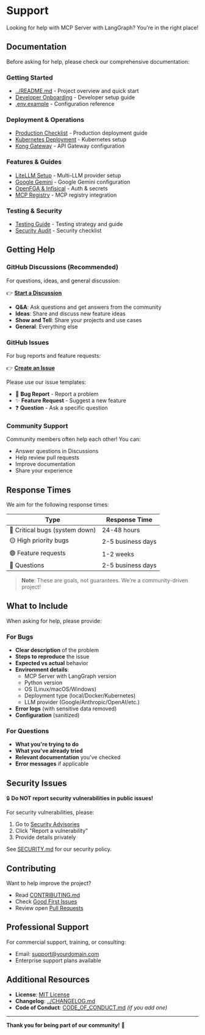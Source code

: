 # Support

Looking for help with MCP Server with LangGraph? You're in the right place!

## Documentation

Before asking for help, please check our comprehensive documentation:

### Getting Started
- [../README.md](../../README.md) - Project overview and quick start
- [Developer Onboarding](../DEVELOPER_ONBOARDING.md) - Developer setup guide
- [.env.example](../.env.example) - Configuration reference

### Deployment & Operations
- [Production Checklist](../docs/deployment/production-checklist.mdx) - Production deployment guide
- [Kubernetes Deployment](../docs/deployment/kubernetes.mdx) - Kubernetes setup
- [Kong Gateway](../integrations/kong.md) - API Gateway configuration

### Features & Guides
- [LiteLLM Setup](../integrations/litellm.md) - Multi-LLM provider setup
- [Google Gemini](../integrations/gemini.md) - Google Gemini configuration
- [OpenFGA & Infisical](../integrations/openfga-infisical.md) - Auth & secrets
- [MCP Registry](../reference/mcp-registry.md) - MCP registry integration

### Testing & Security
- [Testing Guide](../TESTING.md) - Testing strategy and guide
- [Security Audit](../archive/SECURITY_AUDIT.md) - Security checklist

## Getting Help

### GitHub Discussions (Recommended)

For questions, ideas, and general discussion:

👉 **[Start a Discussion](https://github.com/vishnu2kmohan/mcp-server-langgraph/discussions)**

- **Q&A**: Ask questions and get answers from the community
- **Ideas**: Share and discuss new feature ideas
- **Show and Tell**: Share your projects and use cases
- **General**: Everything else

### GitHub Issues

For bug reports and feature requests:

👉 **[Create an Issue](https://github.com/vishnu2kmohan/mcp-server-langgraph/issues/new/choose)**

Please use our issue templates:
- 🐛 **Bug Report** - Report a problem
- ✨ **Feature Request** - Suggest a new feature
- ❓ **Question** - Ask a specific question

### Community Support

Community members often help each other! You can:
- Answer questions in Discussions
- Help review pull requests
- Improve documentation
- Share your experience

## Response Times

We aim for the following response times:

| Type | Response Time |
|------|---------------|
| 🔴 Critical bugs (system down) | 24-48 hours |
| 🟡 High priority bugs | 2-5 business days |
| 🟢 Feature requests | 1-2 weeks |
| 💬 Questions | 2-5 business days |

> **Note**: These are goals, not guarantees. We're a community-driven project!

## What to Include

When asking for help, please provide:

### For Bugs
- **Clear description** of the problem
- **Steps to reproduce** the issue
- **Expected vs actual** behavior
- **Environment details**:
  - MCP Server with LangGraph version
  - Python version
  - OS (Linux/macOS/Windows)
  - Deployment type (local/Docker/Kubernetes)
  - LLM provider (Google/Anthropic/OpenAI/etc.)
- **Error logs** (with sensitive data removed)
- **Configuration** (sanitized)

### For Questions
- **What you're trying to do**
- **What you've already tried**
- **Relevant documentation** you've checked
- **Error messages** if applicable

## Security Issues

🔒 **Do NOT report security vulnerabilities in public issues!**

For security vulnerabilities, please:
1. Go to [Security Advisories](https://github.com/vishnu2kmohan/mcp-server-langgraph/security/advisories)
2. Click "Report a vulnerability"
3. Provide details privately

See [SECURITY.md](SECURITY.md) for our security policy.

## Contributing

Want to help improve the project?

- Read [CONTRIBUTING.md](CONTRIBUTING.md)
- Check [Good First Issues](https://github.com/vishnu2kmohan/mcp-server-langgraph/labels/good%20first%20issue)
- Review open [Pull Requests](https://github.com/vishnu2kmohan/mcp-server-langgraph/pulls)

## Professional Support

For commercial support, training, or consulting:

- Email: support@yourdomain.com
- Enterprise support plans available

## Additional Resources

- **License**: [MIT License](../LICENSE)
- **Changelog**: [../CHANGELOG.md](../../CHANGELOG.md)
- **Code of Conduct**: [CODE_OF_CONDUCT.md](CODE_OF_CONDUCT.md) _(if you add one)_

---

**Thank you for being part of our community!** 🙌

